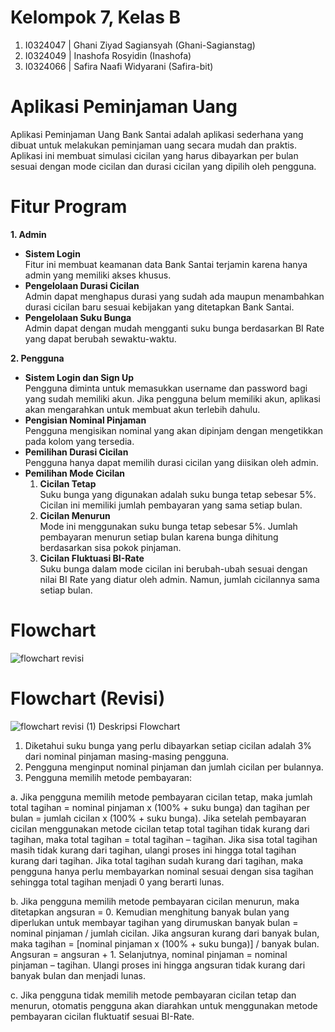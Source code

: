 # Kelompok 7, Kelas B
1. I0324047 | Ghani Ziyad Sagiansyah (Ghani-Sagianstag)
2. I0324049 | Inashofa Rosyidin (Inashofa)
3. I0324066 | Safira Naafi Widyarani (Safira-bit)

# Aplikasi Peminjaman Uang
Aplikasi Peminjaman Uang Bank Santai adalah aplikasi sederhana yang dibuat untuk melakukan peminjaman uang secara mudah dan praktis. Aplikasi ini membuat simulasi cicilan yang harus dibayarkan per bulan sesuai dengan mode cicilan dan durasi cicilan yang dipilih oleh pengguna.

# Fitur Program
 **1. Admin**  
- **Sistem Login**  
  Fitur ini membuat keamanan data Bank Santai terjamin karena hanya admin yang memiliki akses khusus.  
- **Pengelolaan Durasi Cicilan**  
  Admin dapat menghapus durasi yang sudah ada maupun menambahkan durasi cicilan baru sesuai kebijakan yang ditetapkan Bank Santai.  
- **Pengelolaan Suku Bunga**  
  Admin dapat dengan mudah mengganti suku bunga berdasarkan BI Rate yang dapat berubah sewaktu-waktu.

 **2. Pengguna**  
- **Sistem Login dan Sign Up**  
  Pengguna diminta untuk memasukkan username dan password bagi yang sudah memiliki akun. Jika pengguna belum memiliki akun, aplikasi akan mengarahkan untuk membuat akun terlebih dahulu.  
- **Pengisian Nominal Pinjaman**  
  Pengguna mengisikan nominal yang akan dipinjam dengan mengetikkan pada kolom yang tersedia.  
- **Pemilihan Durasi Cicilan**  
  Pengguna hanya dapat memilih durasi cicilan yang diisikan oleh admin.  
- **Pemilihan Mode Cicilan**  
  1. **Cicilan Tetap**  
     Suku bunga yang digunakan adalah suku bunga tetap sebesar 5%. Cicilan ini memiliki jumlah pembayaran yang sama setiap bulan.  
  2. **Cicilan Menurun**  
     Mode ini menggunakan suku bunga tetap sebesar 5%. Jumlah pembayaran menurun setiap bulan karena bunga dihitung berdasarkan sisa pokok pinjaman.  
  3. **Cicilan Fluktuasi BI-Rate**  
     Suku bunga dalam mode cicilan ini berubah-ubah sesuai dengan nilai BI Rate yang diatur oleh admin. Namun, jumlah cicilannya sama setiap bulan.

# Flowchart
![flowchart revisi](https://github.com/user-attachments/assets/ea231f45-94e6-430a-bb7f-3e0ec9b9a33e)

# Flowchart (Revisi)
![flowchart revisi (1)](https://github.com/user-attachments/assets/d3651077-5d75-414b-90e6-a37caf5aac2c) 
Deskripsi Flowchart
1.	Diketahui suku bunga yang perlu dibayarkan setiap cicilan adalah 3% dari nominal pinjaman masing-masing pengguna.
2.	Pengguna menginput nominal pinjaman dan jumlah cicilan per bulannya.
3.	Pengguna memilih metode pembayaran:

a.	Jika pengguna memilih metode pembayaran cicilan tetap, maka jumlah total tagihan = nominal pinjaman x (100% + suku bunga) dan tagihan per bulan = jumlah cicilan x (100% + suku bunga). Jika setelah pembayaran cicilan menggunakan metode cicilan tetap total tagihan tidak kurang dari tagihan, maka total tagihan = total tagihan – tagihan. Jika sisa total tagihan masih tidak kurang dari tagihan, ulangi proses ini hingga total tagihan kurang dari tagihan. Jika total tagihan sudah kurang dari tagihan, maka pengguna hanya perlu membayarkan nominal sesuai dengan sisa tagihan sehingga total tagihan menjadi 0 yang berarti lunas.

b.	Jika pengguna memilih metode pembayaran cicilan menurun, maka ditetapkan angsuran = 0. Kemudian menghitung banyak bulan yang diperlukan untuk membayar tagihan yang dirumuskan banyak bulan = nominal pinjaman / jumlah cicilan. Jika angsuran kurang dari banyak bulan, maka tagihan = [nominal pinjaman x (100% + suku bunga)] / banyak bulan. Angsuran = angsuran + 1. Selanjutnya, nominal pinjaman = nominal pinjaman – tagihan. Ulangi proses ini hingga angsuran tidak kurang dari banyak bulan dan menjadi lunas.

c.	Jika pengguna tidak memilih metode pembayaran cicilan tetap dan menurun, otomatis pengguna akan diarahkan untuk menggunakan metode pembayaran cicilan fluktuatif sesuai BI-Rate. 

 
